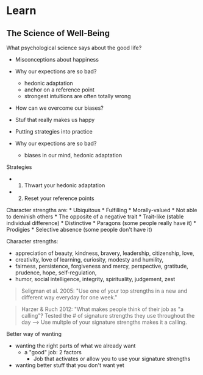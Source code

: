# Learn

## The Science of Well-Being

What psychological science says about the good life?
   * Misconceptions about happiness
   * Why our expections are so bad?
     * hedonic adaptation
     * anchor on a reference point
     * strongest intuitions are often totally wrong
   * How can we overcome our biases?
   * Stuf that really makes us happy
   * Putting strategies into practice
   
   * Why our expections are so bad?
     * biases in our mind, hedonic adaptation
   
   Strategies
   * 1. Thwart your hedonic adaptation
   * 2. Reset your reference points
   
   Character strengths are:
     * Ubiquitous
     * Fulfilling
     * Morally-valued
     * Not able to deminish others
     * The opposite of a negative trait
     * Trait-like (stable individual difference)
     * Distinctive
     * Paragons (some people really have it)
       * Prodigies 
     * Selective absence (some people don't have it)
     
Character strengths:
   * appreciation of beauty, kindness, bravery, leadership, citizenship, love, 
   * creativity, love of learning, curiosity, modesty and humility,
   * fairness, persistence, forgiveness and mercy, perspective, gratitude, prudence, hope, self-regulation,
   * humor, social intelligence, integrity, spirituality, judgement, zest
       
> Seligman et al. 2005: "Use one of your top strengths in a new and different way everyday for one week."

> Harzer & Ruch 2012: "What makes people think of their job as "a calling"?
Tested the # of signature strengths they use throughout the day
--> Use multple of your signature strengths makes it a calling.

   Better way of wanting
   * wanting the right parts of what we already want
     * a "good" job: 2 factors
       * Job that activates or allow you to use your signature strengths
   * wanting better stuff that you don't want yet
   
